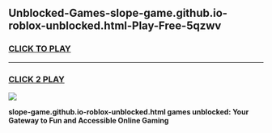 
## Unblocked-Games-slope-game.github.io-roblox-unblocked.html-Play-Free-5qzwv
<h3>
<a href="https://premium76.site?title=slope-game.github.io-roblox-unblocked.html&ref=18A">CLICK TO PLAY</a></h3>
<hr>

<h3>
<a href="https://premium76.site?title=slope-game.github.io-roblox-unblocked.html&ref=18A">CLICK 2 PLAY</a>
  
</h3>

<a href="https://premium76.site?title=slope-game.github.io-roblox-unblocked.html&ref=18A"><img src="https://clearcache.store/games.png"></a>


**slope-game.github.io-roblox-unblocked.html games unblocked: Your Gateway to Fun and Accessible Online Gaming**

